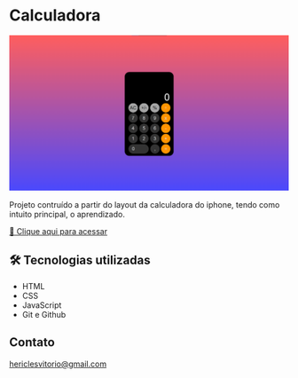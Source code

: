 # Calculadora

![preview](./.github/preview.png)

Projeto contruído a partir do layout da calculadora do iphone, tendo como intuito principal, o aprendizado.

[🔗 Clique aqui para acessar](https://hericlescosta.github.io/Calculadora/)


## 🛠 Tecnologias utilizadas

- HTML
- CSS
- JavaScript
- Git e Github

## Contato

hericlesvitorio@gmail.com